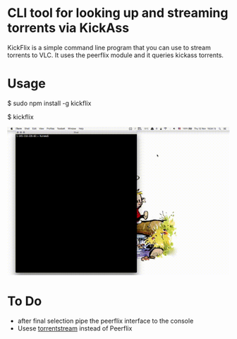 # CLI tool for looking up and streaming torrents via KickAss

KickFlix is a simple command line program that you can use to stream torrents to VLC.
It uses the peerflix module and it queries kickass torrents.

# Usage
$ sudo npm install -g kickflix

$ kickflix

![KickFlix](/kickflix.gif)

# To Do

- after final selection pipe the peerflix interface to the console
- Usese [torrentstream](https://github.com/mafintosh/torrent-stream) instead of Peerflix